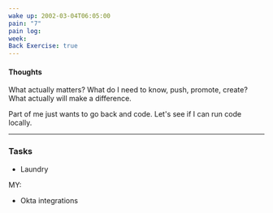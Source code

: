 ```yaml
---
wake up: 2002-03-04T06:05:00
pain: "7"
pain log: 
week: 
Back Exercise: true
---
```

#### Thoughts

What actually matters? 
What do I need to know, push, promote, create? 
What actually will make a difference. 

Part of me just wants to go back and code. 
Let's see if I can run code locally.


-----
### Tasks 

- Laundry

MY:
- Okta integrations